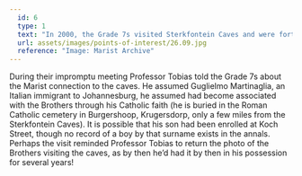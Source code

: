 ```yaml
---
  id: 6
  type: 1
  text: "In 2000, the Grade 7s visited Sterkfontein Caves and were fortunate to find Professor Tobias, Professor Ron Clarke and Dr Ali Bacher on site. Here they are pictured together."
  url: assets/images/points-of-interest/26.09.jpg
  reference: "Image: Marist Archive"
---
```

During their impromptu meeting Professor Tobias told the Grade 7s about the Marist connection to the caves. He assumed Guglielmo Martinaglia, an Italian immigrant to Johannesburg, he assumed had become associated with the Brothers through his Catholic faith (he is buried in the Roman Catholic cemetery in Burgershoop, Krugersdorp, only a few miles from the Sterkfontein Caves). It is possible that his son had been enrolled at Koch Street, though no record of a boy by that surname exists in the annals. Perhaps the visit reminded Professor Tobias to return the photo of the Brothers visiting the caves, as by then he’d had it by then in his possession for several years!
